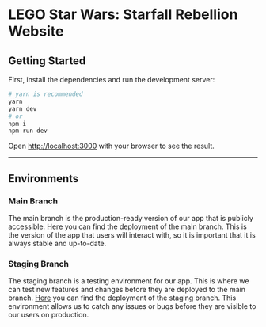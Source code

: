 # LEGO Star Wars: Starfall Rebellion Website

## Getting Started

First, install the dependencies and run the development server:

```bash
# yarn is recommended
yarn
yarn dev
# or
npm i
npm run dev
```

Open [http://localhost:3000](http://localhost:3000) with your browser to see the result.

---

## Environments

### Main Branch

The main branch is the production-ready version of our app that is publicly accessible. [Here](https://starfall-rebellion.vercel.app) you can find the deployment of the main branch. This is the version of the app that users will interact with, so it is important that it is always stable and up-to-date.

### Staging Branch

The staging branch is a testing environment for our app. This is where we can test new features and changes before they are deployed to the main branch. [Here](https://staging-starfall-rebellion.vercel.app) you can find the deployment of the staging branch. This environment allows us to catch any issues or bugs before they are visible to our users on production.
